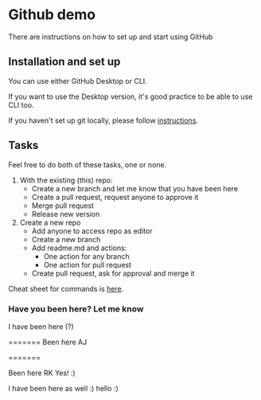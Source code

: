 # Github demo

There are instructions on how to set up and start using GitHub

## Installation and set up

You can use either GitHub Desktop or CLI.

If you want to use the Desktop version, it's good practice to be able to use CLI too.

If you haven't set up git locally, please follow [instructions](https://docs.github.com/en/get-started/quickstart/set-up-git#setting-up-git).


## Tasks

Feel free to do both of these tasks, one or none.

1. With the existing (this) repo:
   - Create a new branch and let me know that you have been here 
   - Create a pull request, request anyone to approve it 
   - Merge pull request 
   - Release new version
2. Create a new repo
   - Add anyone to access repo as editor
   - Create a new branch
   - Add readme.md and actions:
     - One action for any branch 
     - One action for pull request
   - Create pull request, ask for approval and merge it


Cheat sheet for commands is [here](https://education.github.com/git-cheat-sheet-education.pdf).

### Have you been here? Let me know 
I have been here (?)

=======
Been here AJ

=======

Been here RK
Yes!
:)

I have been here as well :)
hello :) 

